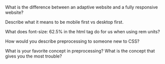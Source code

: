 What is the difference between an adaptive website and a fully responsive website?

Describe what it means to be mobile first vs desktop first.

What does font-size: 62.5% in the html tag do for us when using rem units?

How would you describe preprocessing to someone new to CSS?

What is your favorite concept in preprocessing? What is the concept that gives you the most trouble?

